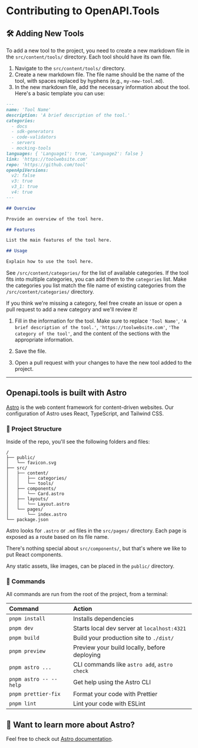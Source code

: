 # Contributing to OpenAPI.Tools

## 🛠 Adding New Tools

To add a new tool to the project, you need to create a new markdown file in the `src/content/tools/` directory. Each tool should have its own file.

1. Navigate to the `src/content/tools/` directory.
2. Create a new markdown file. The file name should be the name of the tool, with spaces replaced by hyphens (e.g., `my-new-tool.md`).
3. In the new markdown file, add the necessary information about the tool. Here's a basic template you can use:

  ```markdown
  ---
  name: 'Tool Name'
  description: 'A brief description of the tool.'
  categories:
    - docs
    - sdk-generators
    - code-validators
    - servers
    - mocking-tools
  languages: { 'Language1': true, 'Language2': false }
  link: 'https://toolwebsite.com'
  repo: 'https://github.com/tool'
  openApiVersions:
    v2: false
    v3: true
    v3_1: true
    v4: true
  ---

  ## Overview

  Provide an overview of the tool here.

  ## Features

  List the main features of the tool here.

  ## Usage

  Explain how to use the tool here.
  ```

  See `/src/content/categories/` for the list of available categories. If the tool fits into multiple categories, you can add them to the `categories` list. Make the categories you list match the file name of existing categories from the `/src/content/categories/` directory.

  If you think we're missing a category, feel free create an issue or open a pull request to add a new category and we'll review it!

1. Fill in the information for the tool. Make sure to replace `'Tool Name'`, `'A brief description of the tool.'`, `'https://toolwebsite.com'`, `'The category of the tool'`, and the content of the sections with the appropriate information.

2. Save the file.

3. Open a pull request with your changes to have the new tool added to the project.

---

## Openapi.tools is built with Astro

[Astro](https://astro.build/) is the web content framework for content-driven websites. Our configuration of Astro uses React, TypeScript, and Tailwind CSS.

### 🚀 Project Structure

Inside of the repo, you'll see the following folders and files:

```text
/
├── public/
│   └── favicon.svg
├── src/
│   ├── content/
│   │   ├── categories/
│   │   └── tools/
│   ├── components/
│   │   └── Card.astro
│   ├── layouts/
│   │   └── Layout.astro
│   └── pages/
│       └── index.astro
└── package.json
```

Astro looks for `.astro` or `.md` files in the `src/pages/` directory. Each page is exposed as a route based on its file name.

There's nothing special about `src/components/`, but that's where we like to put React components.

Any static assets, like images, can be placed in the `public/` directory.

### 🧞 Commands

All commands are run from the root of the project, from a terminal:

| Command                | Action                                       |
| :--------------------- | :------------------------------------------- |
| `pnpm install`         | Installs dependencies                        |
| `pnpm dev`             | Starts local dev server at `localhost:4321`  |
| `pnpm build`           | Build your production site to `./dist/`      |
| `pnpm preview`         | Preview your build locally, before deploying |
| `pnpm astro ...`       | CLI commands like `astro add`, `astro check` |
| `pnpm astro -- --help` | Get help using the Astro CLI                 |
| `pnpm prettier-fix`    | Format your code with Prettier               |
| `pnpm lint`            | Lint your code with ESLint                   |

## 👀 Want to learn more about Astro?

Feel free to check out [Astro documentation](https://docs.astro.build).
